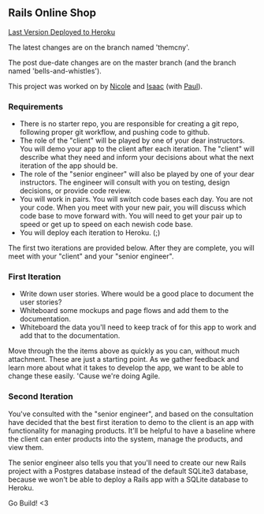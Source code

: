 ## Rails Online Shop

[Last Version Deployed to Heroku](http://rails-online-shop-paul-nicole.herokuapp.com/products)

The latest changes are on the branch named 'themcny'.

The post due-date changes are on the master branch (and the branch named 'bells-and-whistles').

This project was worked on by [Nicole](http://github.com/themcny) and [Isaac](https://github.com/SynnisterDomini) (with [Paul](http://github.com/gastongouron)).

### Requirements
- There is no starter repo, you are responsible for creating a git repo, following proper git workflow, and pushing code to github.
- The role of the "client" will be played by one of your dear instructors.  You will demo your app to the client after each iteration.  The "client" will describe what they need and inform your decisions about what the next iteration of the app should be.
- The role of the "senior engineer" will also be played by one of your dear instructors.  The engineer will consult with you on testing, design decisions, or provide code review.
- You will work in pairs.  You will switch code bases each day.  You are not your code.  When you meet with your new pair, you will discuss which code base to move forward with.  You will need to get your pair up to speed or get up to speed on each newish code base.
- You will deploy each iteration to Heroku. (;)

The first two iterations are provided below.  After they are complete, you will meet with your "client" and your "senior engineer".

### First Iteration

- Write down user stories.  Where would be a good place to document the user stories?
- Whiteboard some mockups and page flows and add them to the documentation.
- Whiteboard the data you'll need to keep track of for this app to work and add that to the documentation.

Move through the the items above as quickly as you can, without much attachment.  These are just a starting point.  As we gather feedback and learn more about what it takes to develop the app, we want to be able to change these easily.  'Cause we're doing Agile.

### Second Iteration

You've consulted with the "senior engineer", and based on the consultation have decided that the best first iteration to demo to the client is an app with functionality for managing products.  It'll be helpful to have a baseline where the client can enter products into the system, manage the products, and view them.

The senior engineer also tells you that you'll need to create our new Rails project with a Postgres database instead of the default SQLite3 database, because we won't be able to deploy a Rails app with a SQLite database to Heroku.

Go Build! <3
